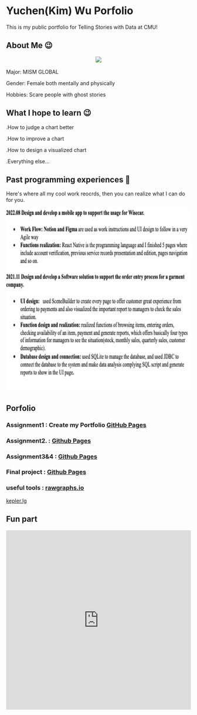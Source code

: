   
# Yuchen(Kim) Wu Porfolio
  This is my public portfolio for Telling Stories with Data at CMU!
  
## About Me 😉

<p align="center">
  <img src="https://i.imgur.com/o98Do9y.jpg" height=500 >
</p>


Major: MISM GLOBAL

Gender: Female both mentally and physically

Hobbies: Scare people with ghost stories


## What I hope to learn 😉
.How to judge a chart better

.How to improve a chart

.How to design a visualized chart

.Everything else...

## Past programming experiences 🤩
Here's where all my cool work reocrds, then you can realize what I can do for you.

<p align="center">
  <img src="programrecords.png" height=500>
</p>


## Porfolio
### Assignment1 : Create my Portfolio    [GitHub Pages](https://kimgogowow.github.io/portfolio/) 

### Assignment2. :  [Github Pages](assignment2.md)

### Assignment3&4 : [Github Pages](https://github.com/kimgogowow/portfolio/blob/c03f8ab08df41245184c4c7d0ace2644448481ed/assignments%203&4.md)

### Final project : [Github Pages](https://github.com/kimgogowow/portfolio/blob/7fd1e50a1ca3d408a177ee746bc0af0a519751b1/FinalProject_yuchenw3.md)

### useful tools : [rawgraphs.io](https://github.com/kimgogowow/portfolio/blob/1d30c766c0a3c06a38b798f6e9fe70c23a1b79e9/rawgraphs.md)
                    
        
 [kepler.lg](https://kepler.gl/demo/map?mapUrl=https://dl.dropboxusercontent.com/s/kjkcphdbeprbllb/keplergl_i58vfi.json)
 
## Fun part
<iframe title="[ Kim's life Map ] (Copy)" aria-label="Locator maps" id="datawrapper-chart-ItgMY" src="https://datawrapper.dwcdn.net/ItgMY/1/" scrolling="no" frameborder="0" style="width: 0; min-width: 100% !important; border: none;" height="489"></iframe><script type="text/javascript">!function(){"use strict";window.addEventListener("message",(function(e){if(void 0!==e.data["datawrapper-height"]){var t=document.querySelectorAll("iframe");for(var a in e.data["datawrapper-height"])for(var r=0;r<t.length;r++){if(t[r].contentWindow===e.source)t[r].style.height=e.data["datawrapper-height"][a]+"px"}}}))}();
</script>

